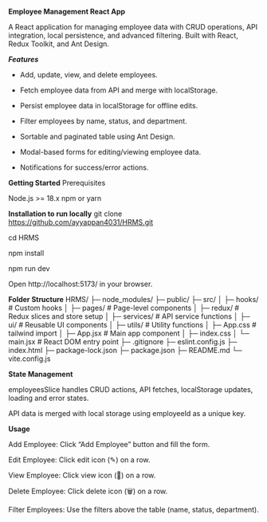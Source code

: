 **Employee Management React App**

A React application for managing employee data with CRUD operations, API integration, local persistence, and advanced filtering. Built with React, Redux Toolkit, and Ant Design.

**_Features_**

- Add, update, view, and delete employees.

- Fetch employee data from API and merge with localStorage.

- Persist employee data in localStorage for offline edits.

- Filter employees by name, status, and department.

- Sortable and paginated table using Ant Design.

- Modal-based forms for editing/viewing employee data.

- Notifications for success/error actions.

**Getting Started**
Prerequisites

Node.js >= 18.x
npm or yarn

**Installation to run locally**
git clone https://github.com/ayyappan4031/HRMS.git

cd HRMS

npm install

npm run dev

Open http://localhost:5173/ in your browser.

**Folder Structure**
HRMS/
├─ node_modules/
├─ public/
├─ src/
│ ├─ hooks/ # Custom hooks
│ ├─ pages/ # Page-level components
│ ├─ redux/ # Redux slices and store setup
│ ├─ services/ # API service functions
│ ├─ ui/ # Reusable UI components
│ ├─ utils/ # Utility functions
│ ├─ App.css # tailwind import
│ ├─ App.jsx # Main app component
│ ├─ index.css
│ └─ main.jsx # React DOM entry point
├─ .gitignore
├─ eslint.config.js
├─ index.html
├─ package-lock.json
├─ package.json
├─ README.md
└─ vite.config.js

**State Management**

employeesSlice handles CRUD actions, API fetches, localStorage updates, loading and error states.

API data is merged with local storage using employeeId as a unique key.

**Usage**

Add Employee: Click “Add Employee” button and fill the form.

Edit Employee: Click edit icon (✎) on a row.

View Employee: Click view icon (👤) on a row.

Delete Employee: Click delete icon (🗑) on a row.

Filter Employees: Use the filters above the table (name, status, department).
